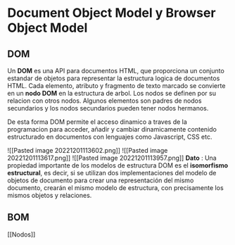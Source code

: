 # Document Object Model y Browser Object Model

## DOM

Un **DOM** es una API para documentos HTML, que proporciona un conjunto estandar de objetos para representar la estructura logica de documentos HTML. Cada elemento, atributo y fragmento de texto marcado se convierte en un **nodo DOM** en la estructura de arbol. Los nodos se definen por su relacion con otros nodos. Algunos elementos son padres de nodos secundarios y los nodos secundarios pueden tener nodos hermanos.

De esta forma DOM permite el acceso dinamico a traves de la programacion para acceder, añadir y cambiar dinamicamente contenido estructurado en documentos con lenguajes como Javascript, CSS etc.

![[Pasted image 20221201113602.png]]
![[Pasted image 20221201113617.png]]
![[Pasted image 20221201113957.png]]
**Dato** : Una propiedad importante de los modelos de estructura DOM es el **isomorfismo estructural**, es decir, si se utilizan dos implementaciones del modelo de objetos de documento para crear una representación del mismo documento, crearán el mismo modelo de estructura, con precisamente los mismos objetos y relaciones.

## BOM


[[Nodos]]
